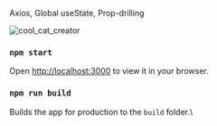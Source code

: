 Axios, Global useState, Prop-drilling

![cool_cat_creator](https://user-images.githubusercontent.com/43440295/221952132-d33fb2db-4ab7-4976-abe7-62e6e054108f.gif)


### `npm start`
Open [http://localhost:3000](http://localhost:3000) to view it in your browser.

### `npm run build`
Builds the app for production to the `build` folder.\
